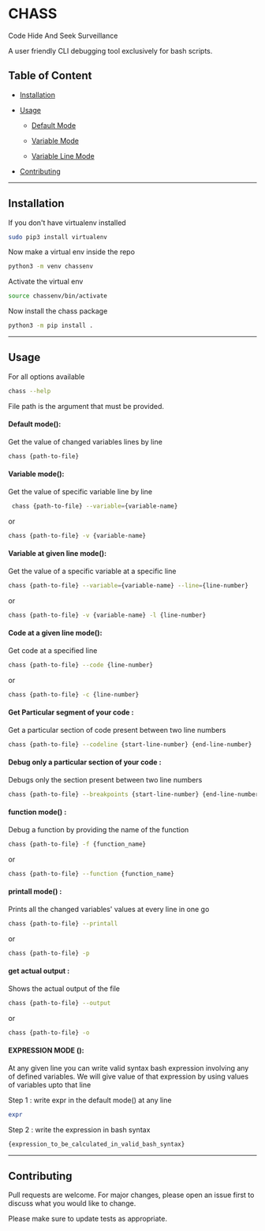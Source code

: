 # CHASS
Code Hide And Seek Surveillance

A user friendly CLI debugging tool exclusively for bash scripts.
## Table of Content
* [Installation](#installation)

* [Usage](#usage)

   * [Default Mode](#default)
   
   * [Variable Mode](#variable)
   
   * [Variable Line Mode](#line)
   
* [Contributing](#contributing)

---

## Installation

If you don't have virtualenv installed
```bash
sudo pip3 install virtualenv
```
Now make a virtual env inside the repo
```bash
python3 -m venv chassenv
```
Activate the virtual env
```bash
source chassenv/bin/activate
```
Now install the chass package
```bash
python3 -m pip install .
```
---

## Usage
For all options available

```bash
chass --help
```

File path is the argument that must be provided.

   <a name="default">
  
  #### Default mode(): 
  
   Get the value of changed variables lines by line
    
   ```bash
   chass {path-to-file}
   ``` 
   <a name="variable">
   
   #### Variable mode():
   
   Get the value of specific variable line by line
   
   ```bash
    chass {path-to-file} --variable={variable-name}
   ```
   
   or

   ```bash
   chass {path-to-file} -v {variable-name}
   ```

   <a name="line">

   #### Variable at given line mode():
   
   Get the value of a specific variable at a specific line
   
   ```bash
   chass {path-to-file} --variable={variable-name} --line={line-number}
   ```
    
   or
   
   ```bash
   chass {path-to-file} -v {variable-name} -l {line-number}
   ```
   
   #### Code at a given line mode():
   
   Get code at a specified line
   ```bash
   chass {path-to-file} --code {line-number}
   ```
   or
   
   ```bash
   chass {path-to-file} -c {line-number}
   ```
   
   #### Get Particular segment of your code :
   
   Get a particular section of code present between two line numbers
    
   ```bash
   chass {path-to-file} --codeline {start-line-number} {end-line-number}
   ```
   
   #### Debug only a particular section of your code :
   
   Debugs only the section present between two line numbers
   
   ```bash
   chass {path-to-file} --breakpoints {start-line-number} {end-line-number}
   ```
   
   #### function mode() :
   
   Debug a function by providing the name of the function
   
   ```bash
   chass {path-to-file} -f {function_name}
   ```
   or
   
   ```bash
   chass {path-to-file} --function {function_name}
   ```
   
   #### printall mode() :
   
   Prints all the changed variables' values at every line in one go
   
   ```bash
   chass {path-to-file} --printall
   ```
   or
   
   ```bash
   chass {path-to-file} -p
   ```
   
   #### get actual output :
   
   Shows the actual output of the file
   
   ```bash
   chass {path-to-file} --output
   ```
   or
   
   ```bash
   chass {path-to-file} -o
   ```
   
   #### EXPRESSION MODE ():
   
   At any given line you can write valid syntax bash expression involving any of defined variables. We will give value of that expression by using values of variables upto that line
   
   Step 1 :
   write expr in the default mode() at any line
   
   ```bash
   expr
   ```
   
   Step 2 :
   write the expression in bash syntax
   
   ```bash
   {expression_to_be_calculated_in_valid_bash_syntax}
   ```
   
---

## Contributing
Pull requests are welcome. For major changes, please open an issue first to discuss what you would like to change.

Please make sure to update tests as appropriate.
